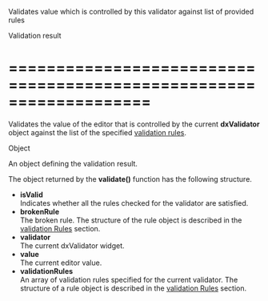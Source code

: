 <!--**
/*-------------------------------------------
    Auto-generated file. Do not modify.
-------------------------------------------

**-->
<!--d-->
Validates value which is controlled by this validator against list of provided rules
<!--/d-->
<!--rd-->Validation result<!--/rd-->
===================================================================
===================================================================

<!--shortDescription-->
Validates the value of the editor that is controlled by the current **dxValidator** object against the list of the specified [validation rules](/Documentation/ApiReference/UI_Widgets/dxValidator/Configuration/#validationRules).
<!--/shortDescription-->

<!--returnType-->Object<!--/returnType-->
<!--returnDescription-->
An object defining the validation result.
<!--/returnDescription-->

<!--fullDescription-->
The object returned by the **validate()** function has the following structure.

- **isValid**  
    Indicates whether all the rules checked for the validator are satisfied.
- **brokenRule**  
    The broken rule. The structure of the rule object is described in the [validation Rules](/Documentation/ApiReference/UI_Widgets/dxValidator/Validation_Rules/) section.
- **validator**  
    The current dxValidator widget.
- **value**  
    The current editor value.
- **validationRules**  
    An array of validation rules specified for the current validator. The structure of a rule object is described in the [validation Rules](/Documentation/ApiReference/UI_Widgets/dxValidator/Validation_Rules/) section.
<!--/fullDescription-->